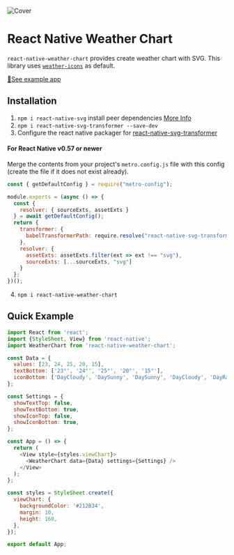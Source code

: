 ![Cover](https://user-images.githubusercontent.com/24523985/118378101-ffdaeb80-b5d9-11eb-892f-38427ee34d75.jpg)

# React Native Weather Chart
`react-native-weather-chart` provides create weather chart with SVG. This library uses 
[`weather-icons`](https://github.com/erikflowers/weather-icons) as default.

[📲See example app](https://github.com/bk52/react-native-weather-chart-example)

## Installation
1) `npm i react-native-svg` install peer dependencies [More Info](https://github.com/react-native-svg/react-native-svg)
2) `npm i react-native-svg-transformer --save-dev` 
3) Configure the react native packager for [react-native-svg-transformer](https://github.com/kristerkari/react-native-svg-transformer)
#### For React Native v0.57 or newer
Merge the contents from your project's `metro.config.js` file with this config (create the file if it does not exist already).

```js
const { getDefaultConfig } = require("metro-config");

module.exports = (async () => {
  const {
    resolver: { sourceExts, assetExts }
  } = await getDefaultConfig();
  return {
    transformer: {
      babelTransformerPath: require.resolve("react-native-svg-transformer")
    },
    resolver: {
      assetExts: assetExts.filter(ext => ext !== "svg"),
      sourceExts: [...sourceExts, "svg"]
    }
  };
})();
```
4) `npm i react-native-weather-chart`

## Quick Example
```js
import React from 'react';
import {StyleSheet, View} from 'react-native';
import WeatherChart from 'react-native-weather-chart';

const Data = {
  values: [23, 24, 25, 20, 15],
  textBottom: ['23°', '24°', '25°', '20°', '15°'],
  iconBottom: ['DayCloudy', 'DaySunny', 'DaySunny', 'DayCloudy', 'DayRain'],
};

const Settings = {
  showTextTop: false,
  showTextBottom: true,
  showIconTop: false,
  showIconBottom: true,
};

const App = () => {
  return (
    <View style={styles.viewChart}>
      <WeatherChart data={Data} settings={Settings} />
    </View>
  );
};

const styles = StyleSheet.create({
  viewChart: {
    backgroundColor: '#212B34',
    margin: 10,
    height: 160,
  },
});

export default App;
```
